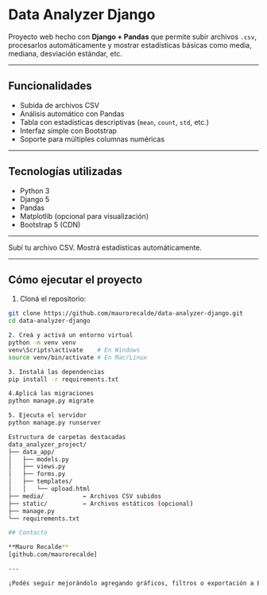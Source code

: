 # Data Analyzer Django

Proyecto web hecho con **Django + Pandas** que permite subir archivos `.csv`, procesarlos automáticamente y mostrar estadísticas básicas como media, mediana, desviación estándar, etc.

---

## Funcionalidades

-  Subida de archivos CSV
-  Análisis automático con Pandas
-  Tabla con estadísticas descriptivas (`mean`, `count`, `std`, etc.)
-  Interfaz simple con Bootstrap
-  Soporte para múltiples columnas numéricas

---

## Tecnologías utilizadas

- Python 3
- Django 5
- Pandas
- Matplotlib (opcional para visualización)
- Bootstrap 5 (CDN)

---

 Subí tu archivo CSV.
 Mostrá estadísticas automáticamente.

---

## Cómo ejecutar el proyecto

1. Cloná el repositorio:

```bash
git clone https://github.com/maurorecalde/data-analyzer-django.git
cd data-analyzer-django

2. Creá y activá un entorno virtual
python -m venv venv
venv\Scripts\activate    # En Windows
source venv/bin/activate # En Mac/Linux

3. Instalá las dependencias
pip install -r requirements.txt

4.Aplicá las migraciones
python manage.py migrate

5. Ejecuta el servidor
python manage.py runserver

Estructura de carpetas destacadas
data_analyzer_project/
├── data_app/
│   ├── models.py
│   ├── views.py
│   ├── forms.py
│   ├── templates/
│   │   └── upload.html
├── media/           ← Archivos CSV subidos
├── static/          ← Archivos estáticos (opcional)
├── manage.py
└── requirements.txt

## Contacto

**Mauro Recalde**  
[github.com/maurorecalde]

---

¡Podés seguir mejorándolo agregando gráficos, filtros o exportación a Excel!

